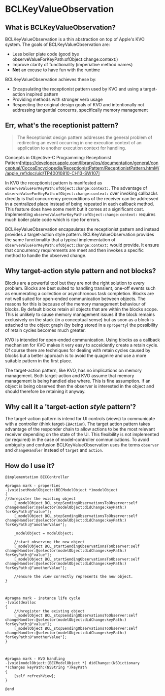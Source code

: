 # BCLKeyValueObservation

## What is BCLKeyValueObservation?

BCLKeyValueObservation is a thin abstraction on top of Apple's KVO system. The goals of BCLKeyValueObservation are:
- Less boiler plate code (good bye observeValueForKeyPath:ofObject:change:context:)
- Improve clarity of functionality (imperiative method names)
- **Not** an excuse to have fun with the runtime 

BCLKeyValueObservation achieves these by:
- Encapsulating the receptionist pattern used by KVO and using a target-action inspired pattern
- Providing methods with stronger verb usage
- Respecting the original design goals of KVO and intentionally not addressing tangential concerns, specifically memory management



## Err, what's the receptionist pattern?

> The Receptionist design pattern addresses the general problem of redirecting an event occurring in one execution context of an application to another execution context for handling. 

Concepts in Objective-C Programming: Receptionist Pattern[https://developer.apple.com/library/ios/documentation/general/conceptual/CocoaEncyclopedia/ReceptionistPattern/ReceptionistPattern.html#//apple_ref/doc/uid/TP40010810-CH13-SW107]

In KVO the receptionist pattern is manifested as `observeValueForKeyPath:ofObject:change:context:`. The advantage of `observeValueForKeyPath:ofObject:change:context:` over invoking callbacks directly is that concurrency preconditions of the receiver can be addressed in a centralized place instead of being repeated in each callback method. This feature does have some merit but it comes at a significant cost. Implementing `observeValueForKeyPath:ofObject:change:context:` requires much boiler plate code which is ripe for errors. 

BCLKeyValueObservation encapsulates the receptionist pattern and instead provides a target-action style pattern. BCLKeyValueObservation provides the same functionality that a typical implementation of `observeValueForKeyPath:ofObject:change:context:` would provide. It ensure that concurrency requirements are meet and then invokes a specific method to handle the observed change.

## Why target-action style pattern and not blocks?

Blocks are a powerful tool but they are not the right solution to every problem. Blocks are best suited to handling transient, one-off events such as enumerating a collection or asynchronous task completion. Blocks are not well suited for open-ended communication between objects. The reasons for this is because of the memory management behaviour of blocks. By default blocks retain all objects that are within the blocks scope. This is unlikely to cause memory management issues if the block remains exclusively on the stack (in a conceptual sense) but as soon as a block is attached to the object graph (by being stored in a `@property`) the possibility of retain cycles becomes much greater.

KVO is intended for open-ended communication. Using blocks as a callback mechanism for KVO makes it very easy to acceidently create a retain cycle. Of course there are techniques for dealing with retain cycles caused by blocks but a better approach is to avoid the quagmire and use a more suitable pattern in the first place.

The target-action pattern, like KVO, has no implications on memory management.  Both target-action and KVO assume that memory management is being handled else where. This is fine assumption. If an object is being observed then the observer is interested in the object and should therefore be retaining it anyway.



## Why call it a 'target-action *style* pattern'?

The target-action pattern is intend for UI controls (views) to communicate with a controller (think target-`IBAction`). The target action pattern takes advantage of the responder chain to allow actions to be the most relevant receiver depending on the state of the UI. This flexibility is not implemented (or required) in the case of model-controller communications. To avoid ambiguity and confusion BCLKeyValueObservation uses the terms `observer` and `changeHandler` instead of `target` and `action`.



## How do I use it?

```
@implementation BECController 

#pragma mark - properties
-(void)setModelObject:(BECModelObject *)modelObject
{
//Unregister the existing object
    [_modelObject BCL_stopSendingObservationsToObserver:self changeHandler:@selector(modelObject:didChange:keyPath:) forKeyPath:@"value"];
    [_modelObject BCL_stopSendingObservationsToObserver:self changeHandler:@selector(modelObject:didChange:keyPath:) forKeyPath:@"anotherValue"];        
    
    _modelObject = modelObject;
    
    //start observing the new object
    [_modelObject BCL_startSendingObservationsToObserver:self changeHandler:@selector(modelObject:didChange:keyPath:) forKeyPath:@"value"];
    [_modelObject BCL_startSendingObservationsToObserver:self changeHandler:@selector(modelObject:didChange:keyPath:) forKeyPath:@"anotherValue"];    
    
    //ensure the view correctly represents the new object.
}



#pragma mark - instance life cycle
-(void)dealloc
{
    //Unregister the existing object
    [_modelObject BCL_stopSendingObservationsToObserver:self changeHandler:@selector(modelObject:didChange:keyPath:) forKeyPath:@"value"];
    [_modelObject BCL_stopSendingObservationsToObserver:self changeHandler:@selector(modelObject:didChange:keyPath:) forKeyPath:@"anotherValue"];        
}



#pragma mark - KVO handling
-(void)modelObject:(BECModelObject *) didChange:(NSDictionary *)changes keyPath:(NSString *)keyPath
{
    [self refreshView];
}

@end

```
